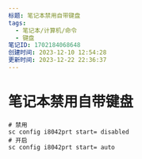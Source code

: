 ```yaml
---
标题: 笔记本禁用自带键盘
tags:
  - 笔记本/计算机/命令
  - 键盘
笔记ID: 1702184068648
创建时间: 2023-12-10 12:54:28
更新时间: 2023-12-22 22:36:37
---
```


# 笔记本禁用自带键盘

```shell
# 禁用
sc config i8042prt start= disabled
# 开启
sc config i8042prt start= auto
```


